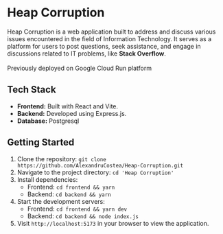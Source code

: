 # Heap Corruption

Heap Corruption is a web application built to address and discuss various issues encountered in the field of Information Technology.
It serves as a platform for users to post questions, seek assistance, and engage in discussions related to IT problems, like **Stack Overflow**.<br><br>
Previously deployed on Google Cloud Run platform

## Tech Stack

- **Frontend:** Built with React and Vite.
- **Backend:** Developed using Express.js.
- **Database:** Postgresql

## Getting Started

1. Clone the repository: `git clone https://github.com/AlexandruCostea/Heap-Corruption.git`
2. Navigate to the project directory: `cd 'Heap Corruption'`
3. Install dependencies:
   - Frontend: `cd frontend && yarn`
   - Backend: `cd backend && yarn`
4. Start the development servers:
   - Frontend: `cd frontend && yarn dev`
   - Backend: `cd backend && node index.js`
5. Visit `http://localhost:5173` in your browser to view the application.
